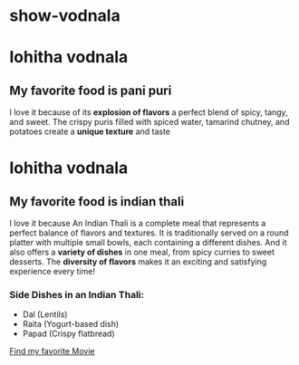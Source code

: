# show-vodnala
# lohitha vodnala
## My favorite food is pani puri
I love it because of its **explosion of flavors** a perfect blend of spicy, tangy, and sweet. The crispy puris filled with spiced water, tamarind chutney, and potatoes create a **unique texture** and taste
# lohitha vodnala
## My favorite food is indian thali
I love it because An Indian Thali is a complete meal that represents a perfect balance of flavors and textures. It is traditionally served on a round platter with multiple small bowls, each containing a different dishes. And it also offers a **variety of dishes** in one meal, from spicy curries to sweet desserts. The **diversity of flavors** makes it an exciting and satisfying experience every time!

### Side Dishes in an Indian Thali:
- Dal (Lentils)
- Raita (Yogurt-based dish)
- Papad (Crispy flatbread)

[Find my favorite Movie](MyMovie.md)
